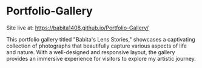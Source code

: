 # Portfolio-Gallery

Site live at: https://babita1408.github.io/Portfolio-Gallery/


This portfolio gallery titled "Babita's Lens Stories," showcases a captivating collection of photographs that beautifully capture various aspects of life and nature. With a well-designed and responsive layout, the gallery provides an immersive experience for visitors to explore my artistic journey.
